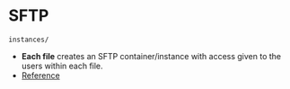 # SFTP

`instances/`

 * **Each file** creates an SFTP container/instance with access given to the users within each file.
 * [Reference](https://github.com/atmoz/sftp#store-users-in-config)
